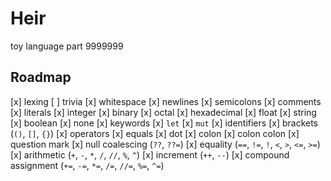 # Heir
toy language part 9999999

## Roadmap

[x] lexing
  [ ] trivia
    [x] whitespace
    [x] newlines
    [x] semicolons
    [x] comments
  [x] literals
    [x] integer
      [x] binary
      [x] octal
      [x] hexadecimal
    [x] float
    [x] string
    [x] boolean
    [x] none
  [x] keywords
    [x] `let`
    [x] `mut`
  [x] identifiers
  [x] brackets (`()`, `[]`, `{}`)
  [x] operators
    [x] equals
    [x] dot
    [x] colon
    [x] colon colon
    [x] question mark
    [x] null coalescing (`??`, `??=`)
    [x] equality (`==`, `!=`, `!`, `<`, `>`, `<=`, `>=`)
    [x] arithmetic (`+`, `-`, `*`, `/`, `//`, `%`, `^`)
      [x] increment (`++`, `--`)
      [x] compound assignment (`+=`, `-=`, `*=`, `/=`, `//=`, `%=`, `^=`)